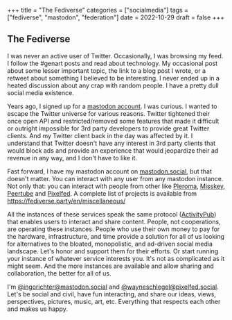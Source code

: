 +++
title = "The Fediverse"
categories = ["socialmedia"]
tags = ["fediverse", "mastodon", "federation"]
date = 2022-10-29
draft = false
+++

## The Fediverse

I was never an active user of Twitter. Occasionally, I was browsing my feed. I follow the #genart posts and read about technology. My occasional post about some lesser important topic, the link to a blog post I wrote, or a retweet about something I believed to be interesting. I never ended up in a heated discussion about any crap with random people. I have a pretty dull social media existence.

Years ago, I signed up for a [mastodon account](https://mastodon.social/@ingorichter). I was curious. I wanted to escape the Twitter universe for various reasons. Twitter tightened their once open API and restricted/removed some features that made it difficult or outright impossible for 3rd party developers to provide great Twitter clients. And my Twitter client back in the day was affected by it. I understand that Twitter doesn't have any interest in 3rd party clients that would block ads and provide an experience that would jeopardize their ad revenue in any way, and I don't have to like it.

Fast forward, I have my mastodon account on [mastodon.social](https://mastodon.social), but that doesn't matter. You can interact with any user from any mastodon instance. Not only that: you can interact with people from other like [Pleroma](https://pleroma.social), [Misskey](https://join.misskey.page/en-US/), [Peertube](https://joinpeertube.org) and [Pixelfed](pixelfed.social). A complete list of projects is available from https://fediverse.party/en/miscellaneous/

All the instances of these services speak the same protocol ([ActivityPub](https://activitypub.rocks)) that enables users to interact and share content. People, not cooperations, are operating these instances. People who use their own money to pay for the hardware, infrastructure, and time provide a solution for all of us looking for alternatives to the bloated, monopolistic, and ad-driven social media landscape. Let's honor and support them for their efforts. Or start running your instance of whatever service interests you. It's not as complicated as it might seem. And the more instances are available and allow sharing and collaboration, the better for all of us.

I'm [@ingorichter@mastodon.social](https://mastodon.social/@ingorichter) and [@wayneschlegel@pixelfed.social](https://pixelfed.social/@wayneschlegel). Let's be social and civil, have fun interacting, and share our ideas, views, perspectives, pictures, music, art, etc. Everything that respects each other and makes us happy.